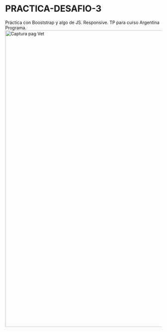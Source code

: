 # PRACTICA-DESAFIO-3
Práctica con Booststrap y algo de JS. Responsive. 
TP para curso Argentina Programa. 
<img width="953" alt="Captura pag Vet" src="https://user-images.githubusercontent.com/58526074/172027806-ea5877d9-6f37-4146-88e1-de2c02c1965b.PNG">
